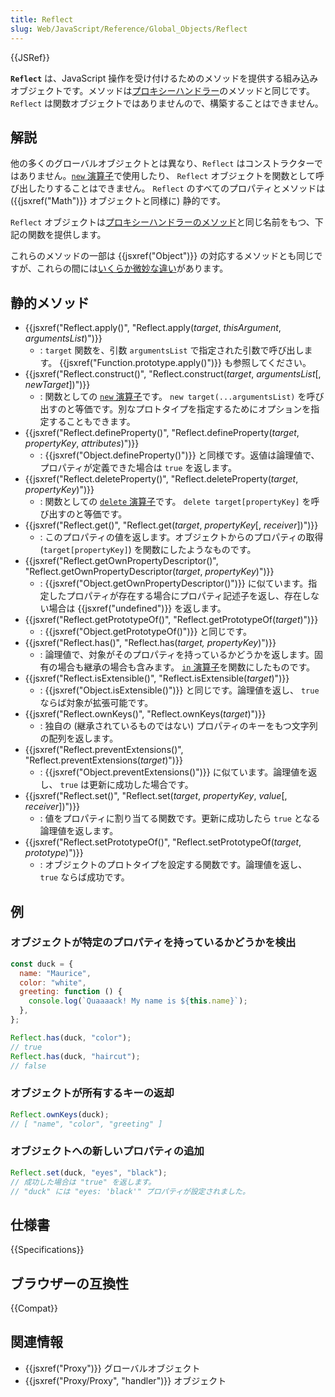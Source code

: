 ```yaml
---
title: Reflect
slug: Web/JavaScript/Reference/Global_Objects/Reflect
---
```


{{JSRef}}

**`Reflect`** は、JavaScript 操作を受け付けるためのメソッドを提供する組み込みオブジェクトです。メソッドは[プロキシーハンドラー](/ja/docs/Web/JavaScript/Reference/Global_Objects/Proxy/Proxy)のメソッドと同じです。`Reflect` は関数オブジェクトではありませんので、構築することはできません。

## 解説

他の多くのグローバルオブジェクトとは異なり、`Reflect` はコンストラクターではありません。[`new` 演算子](/ja/docs/Web/JavaScript/Reference/Operators/new)で使用したり、 `Reflect` オブジェクトを関数として呼び出したりすることはできません。 `Reflect` のすべてのプロパティとメソッドは ({{jsxref("Math")}} オブジェクトと同様に) 静的です。

`Reflect` オブジェクトは[プロキシーハンドラーのメソッド](/ja/docs/Web/JavaScript/Reference/Global_Objects/Proxy/Proxy)と同じ名前をもつ、下記の関数を提供します。

これらのメソッドの一部は {{jsxref("Object")}} の対応するメソッドとも同じですが、これらの間には[いくらか微妙な違い](/ja/docs/Web/JavaScript/Reference/Global_Objects/Reflect/Comparing_Reflect_and_Object_methods)があります。

## 静的メソッド

- {{jsxref("Reflect.apply()", "Reflect.apply(<var>target</var>, <var>thisArgument</var>, <var>argumentsList</var>)")}}
  - : `target` 関数を、引数 `argumentsList` で指定された引数で呼び出します。 {{jsxref("Function.prototype.apply()")}} も参照してください。
- {{jsxref("Reflect.construct()", "Reflect.construct(<var>target</var>, <var>argumentsList</var>[, <var>newTarget</var>])")}}
  - : 関数としての [`new` 演算子](/ja/docs/Web/JavaScript/Reference/Operators/new)です。 `new target(...argumentsList)` を呼び出すのと等価です。別なプロトタイプを指定するためにオプションを指定することもできます。
- {{jsxref("Reflect.defineProperty()", "Reflect.defineProperty(<var>target</var>, <var>propertyKey</var>, <var>attributes</var>)")}}
  - : {{jsxref("Object.defineProperty()")}} と同様です。返値は論理値で、プロパティが定義できた場合は `true` を返します。
- {{jsxref("Reflect.deleteProperty()", "Reflect.deleteProperty(<var>target</var>, <var>propertyKey</var>)")}}
  - : 関数としての [`delete` 演算子](/ja/docs/Web/JavaScript/Reference/Operators/delete)です。 `delete target[propertyKey]` を呼び出すのと等価です。
- {{jsxref("Reflect.get()", "Reflect.get(<var>target</var>, <var>propertyKey</var>[, <var>receiver</var>])")}}
  - : このプロパティの値を返します。オブジェクトからのプロパティの取得 (`target[propertyKey]`) を関数にしたようなものです。
- {{jsxref("Reflect.getOwnPropertyDescriptor()", "Reflect.getOwnPropertyDescriptor(<var>target</var>, <var>propertyKey</var>)")}}
  - : {{jsxref("Object.getOwnPropertyDescriptor()")}} に似ています。指定したプロパティが存在する場合にプロパティ記述子を返し、存在しない場合は {{jsxref("undefined")}} を返します。
- {{jsxref("Reflect.getPrototypeOf()", "Reflect.getPrototypeOf(<var>target</var>)")}}
  - : {{jsxref("Object.getPrototypeOf()")}} と同じです。
- {{jsxref("Reflect.has()", "Reflect.has(<var>target, propertyKey</var>)")}}
  - : 論理値で、対象がそのプロパティを持っているかどうかを返します。固有の場合も継承の場合も含みます。 [`in` 演算子](/ja/docs/Web/JavaScript/Reference/Operators/in)を関数にしたものです。
- {{jsxref("Reflect.isExtensible()", "Reflect.isExtensible(<var>target</var>)")}}
  - : {{jsxref("Object.isExtensible()")}} と同じです。論理値を返し、 `true` ならば対象が拡張可能です。
- {{jsxref("Reflect.ownKeys()", "Reflect.ownKeys(<var>target</var>)")}}
  - : 独自の (継承されているものではない) プロパティのキーをもつ文字列の配列を返します。
- {{jsxref("Reflect.preventExtensions()", "Reflect.preventExtensions(<var>target</var>)")}}
  - : {{jsxref("Object.preventExtensions()")}} に似ています。論理値を返し、 `true` は更新に成功した場合です。
- {{jsxref("Reflect.set()", "Reflect.set(<var>target</var>, <var>propertyKey</var>, <var>value</var>[, <var>receiver</var>])")}}
  - : 値をプロパティに割り当てる関数です。更新に成功したら `true` となる論理値を返します。
- {{jsxref("Reflect.setPrototypeOf()", "Reflect.setPrototypeOf(<var>target</var>, <var>prototype</var>)")}}
  - : オブジェクトのプロトタイプを設定する関数です。論理値を返し、 `true` ならば成功です。

## 例

### オブジェクトが特定のプロパティを持っているかどうかを検出

```js
const duck = {
  name: "Maurice",
  color: "white",
  greeting: function () {
    console.log(`Quaaaack! My name is ${this.name}`);
  },
};

Reflect.has(duck, "color");
// true
Reflect.has(duck, "haircut");
// false
```

### オブジェクトが所有するキーの返却

```js
Reflect.ownKeys(duck);
// [ "name", "color", "greeting" ]
```

### オブジェクトへの新しいプロパティの追加

```js
Reflect.set(duck, "eyes", "black");
// 成功した場合は "true" を返します。
// "duck" には "eyes: 'black'" プロパティが設定されました。
```

## 仕様書

{{Specifications}}

## ブラウザーの互換性

{{Compat}}

## 関連情報

- {{jsxref("Proxy")}} グローバルオブジェクト
- {{jsxref("Proxy/Proxy", "handler")}} オブジェクト
